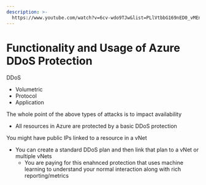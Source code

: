 ```yaml
---
description: >-
  https://www.youtube.com/watch?v=6cv-wdo9TJw&list=PLlVtbbG169nED0_vMEniWBQjSoxTsBYS3&index=41
---
```


# Functionality and Usage of Azure DDoS Protection

DDoS

* Volumetric
* Protocol
* Application

The whole point of the above types of attacks is to impact availability

* All resources in Azure are protected by a basic DDoS protection

You might have public IPs linked to a resource in a vNet

* You can create a standard DDoS plan and then link that plan to a vNet or multiple vNets
  * You are paying for this enahnced protection that uses machine learning to understand your normal interaction along with rich reporting/metrics


